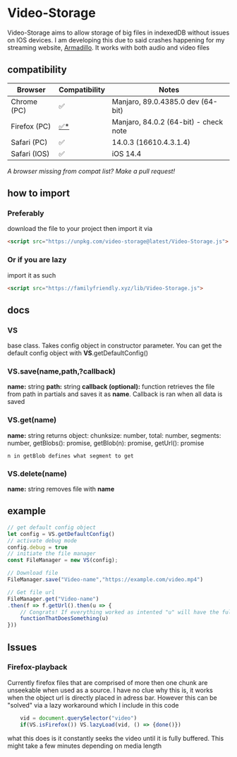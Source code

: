 # Video-Storage
Video-Storage aims to allow storage of big files in indexedDB without issues on IOS devices. I am developing this due to said crashes happening for my streaming website, [Armadillo](https://github.com/ffamilyfriendly/armadillo/). It works with both audio and video files

## compatibility
| Browser      | Compatibility | Notes                             |
|--------------|---------------|-----------------------------------|
| Chrome (PC)  | ✅             | Manjaro, 89.0.4385.0 dev (64-bit) |
| Firefox (PC) | [✅*](#Firefox-playback)             | Manjaro, 84.0.2 (64-bit) - check note          |
| Safari (PC) | ✅             | 14.0.3 (16610.4.3.1.4)            |
| Safari (IOS) | ✅             | iOS 14.4            |

*A browser missing from compat list? Make a pull request!*

## how to import

### Preferably 
download the file to your project then import it via
```html 
<script src="https://unpkg.com/video-storage@latest/Video-Storage.js">
```
### Or if you are lazy
import it as such
```html
<script src="https://familyfriendly.xyz/lib/Video-Storage.js">
```

## docs
### VS
base class. Takes config object in constructor parameter. You can get the default config object with **VS**.getDefaultConfig()
### VS.save(name,path,?callback)
**name:** string
**path:** string
**callback (optional):** function
retrieves the file from path in partials and saves it as **name**. Callback is ran when all data is saved

### VS.get(name)
**name:** string
returns object:
	chunksize: number, total: number, segments: number, getBlobs(): promise, getBlob(n): promise, getUrl(): promise

	n in getBlob defines what segment to get

### VS.delete(name)
**name:** string
removes file with **name**

## example
```js
// get default config object
let config = VS.getDefaultConfig()
// activate debug mode
config.debug = true
// initiate the file manager
const FileManager = new VS(config);

// Download file
FileManager.save("Video-name","https://example.com/video.mp4")

// Get file url
FileManager.get("Video-name")
.then(f => f.getUrl().then(u => {
	// Congrats! If everything worked as intented "u" will have the full file
	functionThatDoesSomething(u)
}))
```

## Issues
### Firefox-playback
Currently firefox files that are comprised of more then one chunk are unseekable when used as a source. I have no clue why this is, it works when the object url is directly placed in adress bar. However this can be "solved" via a lazy workaround which I include in this code
```js
	vid = document.querySelector("video")
	if(VS.isFirefox()) VS.lazyLoad(vid, () => {done()})
```
what this does is it constantly seeks the video until it is fully buffered. This might take a few minutes depending on media length